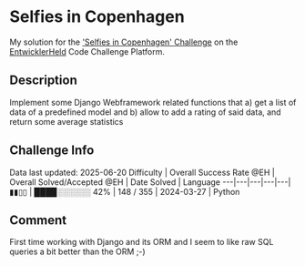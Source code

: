 # Selfies in Copenhagen

My solution for the ['Selfies in Copenhagen' Challenge](https://platform.entwicklerheld.de/challenge/selfies-in-copenhagen?technology=Python) on the [EntwicklerHeld](https://platform.entwicklerheld.de/) Code Challenge Platform.

## Description
Implement some Django Webframework related functions that a) get a list of data of a predefined model and b) allow to add a rating of said data, and return some average statistics

## Challenge Info
Data last updated: 2025-06-20
Difficulty | Overall Success Rate @EH | Overall Solved/Accepted @EH | Date Solved | Language
---|---|---|---|---|
▮▮▯▯ | ████░░░░░░ 42% | 148 / 355 | 2024-03-27 | Python

## Comment
First time working with Django and its ORM and I seem to like raw SQL queries a bit better than the ORM ;-)